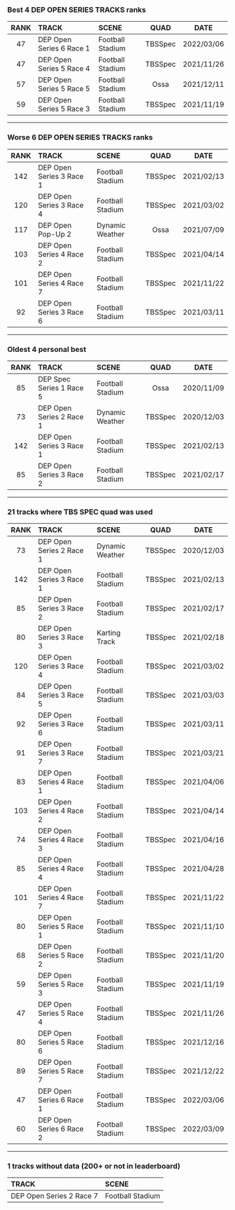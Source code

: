 ### Best 4 DEP OPEN SERIES TRACKS ranks
|RANK|TRACK|SCENE|QUAD|DATE|
|:---:|:---|:---|:---:|:---:|
|47|DEP Open Series 6 Race 1|Football Stadium|TBSSpec|2022/03/06|
|47|DEP Open Series 5 Race 4|Football Stadium|TBSSpec|2021/11/26|
|57|DEP Open Series 5 Race 5|Football Stadium|Ossa|2021/12/11|
|59|DEP Open Series 5 Race 3|Football Stadium|TBSSpec|2021/11/19|
---
### Worse 6 DEP OPEN SERIES TRACKS ranks
|RANK|TRACK|SCENE|QUAD|DATE|
|:---:|:---|:---|:---:|:---:|
|142|DEP Open Series 3 Race 1|Football Stadium|TBSSpec|2021/02/13|
|120|DEP Open Series 3 Race 4|Football Stadium|TBSSpec|2021/03/02|
|117|DEP Open Pop-Up 2|Dynamic Weather|Ossa|2021/07/09|
|103|DEP Open Series 4 Race 2|Football Stadium|TBSSpec|2021/04/14|
|101|DEP Open Series 4 Race 7|Football Stadium|TBSSpec|2021/11/22|
|92|DEP Open Series 3 Race 6|Football Stadium|TBSSpec|2021/03/11|
---
### Oldest 4 personal best
|RANK|TRACK|SCENE|QUAD|DATE|
|:---:|:---|:---|:---:|:---:|
|85|DEP Spec Series 1 Race 5|Football Stadium|Ossa|2020/11/09|
|73|DEP Open Series 2 Race 1|Dynamic Weather|TBSSpec|2020/12/03|
|142|DEP Open Series 3 Race 1|Football Stadium|TBSSpec|2021/02/13|
|85|DEP Open Series 3 Race 2|Football Stadium|TBSSpec|2021/02/17|
---
### 21 tracks where TBS SPEC quad was used
|RANK|TRACK|SCENE|QUAD|DATE|
|:---:|:---|:---|:---:|:---:|
|73|DEP Open Series 2 Race 1|Dynamic Weather|TBSSpec|2020/12/03|
|142|DEP Open Series 3 Race 1|Football Stadium|TBSSpec|2021/02/13|
|85|DEP Open Series 3 Race 2|Football Stadium|TBSSpec|2021/02/17|
|80|DEP Open Series 3 Race 3|Karting Track|TBSSpec|2021/02/18|
|120|DEP Open Series 3 Race 4|Football Stadium|TBSSpec|2021/03/02|
|84|DEP Open Series 3 Race 5|Football Stadium|TBSSpec|2021/03/03|
|92|DEP Open Series 3 Race 6|Football Stadium|TBSSpec|2021/03/11|
|91|DEP Open Series 3 Race 7|Football Stadium|TBSSpec|2021/03/21|
|83|DEP Open Series 4 Race 1|Football Stadium|TBSSpec|2021/04/06|
|103|DEP Open Series 4 Race 2|Football Stadium|TBSSpec|2021/04/14|
|74|DEP Open Series 4 Race 3|Football Stadium|TBSSpec|2021/04/16|
|85|DEP Open Series 4 Race 4|Football Stadium|TBSSpec|2021/04/28|
|101|DEP Open Series 4 Race 7|Football Stadium|TBSSpec|2021/11/22|
|80|DEP Open Series 5 Race 1|Football Stadium|TBSSpec|2021/11/10|
|68|DEP Open Series 5 Race 2|Football Stadium|TBSSpec|2021/11/20|
|59|DEP Open Series 5 Race 3|Football Stadium|TBSSpec|2021/11/19|
|47|DEP Open Series 5 Race 4|Football Stadium|TBSSpec|2021/11/26|
|80|DEP Open Series 5 Race 6|Football Stadium|TBSSpec|2021/12/16|
|89|DEP Open Series 5 Race 7|Football Stadium|TBSSpec|2021/12/22|
|47|DEP Open Series 6 Race 1|Football Stadium|TBSSpec|2022/03/06|
|60|DEP Open Series 6 Race 2|Football Stadium|TBSSpec|2022/03/09|
---
### 1 tracks without data (200+ or not in leaderboard)
|TRACK|SCENE|
|:---|:---|
|DEP Open Series 2 Race 7|Football Stadium|
